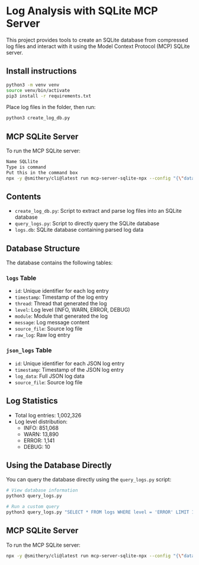 # Log Analysis with SQLite MCP Server

This project provides tools to create an SQLite database from compressed log files and interact with it using the Model Context Protocol (MCP) SQLite server.

## Install instructions

```bash
python3 -m venv venv
source venv/bin/activate
pip3 install -r requirements.txt
```

Place log files in the folder, then run:
```bash
python3 create_log_db.py 
```
## MCP SQLite Server

To run the MCP SQLite server:

```bash
Name SQLlite
Type is command
Put this in the command box 
npx -y @smithery/cli@latest run mcp-server-sqlite-npx --config "{\"databasePath\":\"/path/to/thedatbase/logs.db\"}"
```


## Contents

- `create_log_db.py`: Script to extract and parse log files into an SQLite database
- `query_logs.py`: Script to directly query the SQLite database
- `logs.db`: SQLite database containing parsed log data

## Database Structure

The database contains the following tables:

### `logs` Table

- `id`: Unique identifier for each log entry
- `timestamp`: Timestamp of the log entry
- `thread`: Thread that generated the log
- `level`: Log level (INFO, WARN, ERROR, DEBUG)
- `module`: Module that generated the log
- `message`: Log message content
- `source_file`: Source log file
- `raw_log`: Raw log entry

### `json_logs` Table

- `id`: Unique identifier for each JSON log entry
- `timestamp`: Timestamp of the JSON log entry
- `log_data`: Full JSON log data
- `source_file`: Source log file

## Log Statistics

- Total log entries: 1,002,326
- Log level distribution:
  - INFO: 851,068
  - WARN: 13,890
  - ERROR: 1,141
  - DEBUG: 10

## Using the Database Directly

You can query the database directly using the `query_logs.py` script:

```bash
# View database information
python3 query_logs.py

# Run a custom query
python3 query_logs.py "SELECT * FROM logs WHERE level = 'ERROR' LIMIT 10"
```

## MCP SQLite Server

To run the MCP SQLite server:

```bash
npx -y @smithery/cli@latest run mcp-server-sqlite-npx --config "{\"databasePath\":\"/path/to/thedatbase/logs.db\"}"
```

